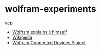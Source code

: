 wolfram-experiments
===================

yep

+ [Wolfram explains it himself](http://blog.stephenwolfram.com/2014/02/starting-to-demo-the-wolfram-language/)
+ [Wikipedia](http://en.wikipedia.org/wiki/Wolfram_Language)
+ [Wolfram Connected Devices Project](http://blog.stephenwolfram.com/2014/01/launching-the-wolfram-connected-devices-project/)